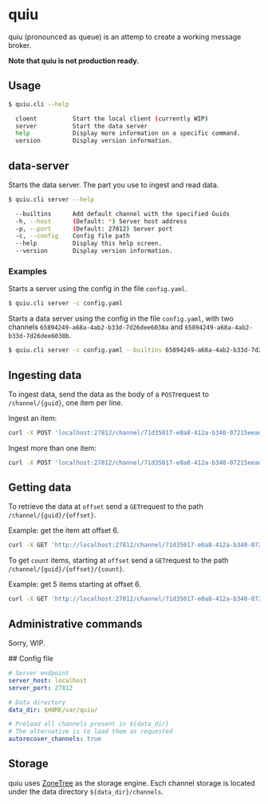 # quiu

quiu (pronounced as queue) is an attemp to create a working message broker.

**Note that quiu is not production ready.**

## Usage

```sh
$ quiu.cli --help

  cloent          Start the local client (currently WIP)
  server          Start the data server
  help            Display more information on a specific command.
  version         Display version information.
```

## data-server

Starts the data server. The part you use to ingest and read data.

```sh
$ quiu.cli server --help

  --builtins      Add default channel with the specified Guids
  -h, --host      (Default: *) Server host address
  -p, --port      (Default: 27812) Server port
  -c, --config    Config file path
  --help          Display this help screen.
  --version       Display version information.
  ```

### Examples

Starts a server using the config in the file `config.yaml`.

```sh
$ quiu.cli server -c config.yaml 
```

Starts a data server using the config in the file `config.yaml`, with two channels `65894249-a68a-4ab2-b33d-7d26dee6038a` and `65894249-a68a-4ab2-b33d-7d26dee6038b`.

```sh
$ quiu.cli server -c config.yaml --builtins 65894249-a68a-4ab2-b33d-7d26dee6038a,65894249-a68a-4ab2-b33d-7d26dee6038b 
```

## Ingesting data

To ingest data, send the data as the body of a `POST`request to `/channel/{guid}`, one item per line.

Ingest an item:

```sh
curl -X POST 'localhost:27812/channel/71d35017-e0a8-412a-b340-07215eead781' -d "my data"
```

Ingest more than one item:

```sh
curl -X POST 'localhost:27812/channel/71d35017-e0a8-412a-b340-07215eead781' -d "my data\nanotherdata"
```

## Getting data

To retrieve the data at `offset` send a `GET`request to the path `/channel/{guid}/{offset}`.

Example: get the item att offset 6.

```sh
curl -X GET 'http://localhost:27812/channel/71d35017-e0a8-412a-b340-07215eead781/6'
```

To get `count` items, starting at `offset` send a `GET`request to the path `/channel/{guid}/{offset}/{count}`.

Example: get 5 items starting at offset 6.

```sh
curl -X GET 'http://localhost:27812/channel/71d35017-e0a8-412a-b340-07215eead781/6/5'
```

## Administrative commands

Sorry, WIP.

## Config file

```yaml
# Server endpoint
server_host: localhost
server_port: 27812

# Data directory
data_dir: $HOME/var/quiu/

# Preload all channels present in ${data_dir}
# The alternative is to load them as requested
autorecover_channels: true
```

## Storage

quiu uses [ZoneTree](https://github.com/koculu/ZoneTree) as the storage engine. Esch channel storage is located under the data directory `${data_dir}/channels`.
